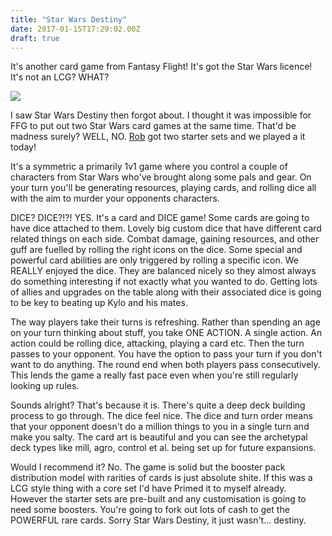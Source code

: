 ```yaml
---
title: "Star Wars Destiny"
date: 2017-01-15T17:29:02.00Z
draft: true
---
```



It's another card game from Fantasy Flight! It's got the Star Wars licence! It's not an LCG? WHAT?
 
![](/content/images/2017/01/star-wars-destiny.png)
 
I saw Star Wars Destiny then forgot about. I thought it was impossible for FFG to put out two Star Wars card games at the same time. That'd be madness surely? WELL, NO. [Rob](https://twitter.com/RobArlow75) got two starter sets and we played a it today!
 
It's a symmetric a primarily 1v1 game where you control a couple of characters from Star Wars who've brought along some pals and gear. On your turn you'll be generating resources, playing cards, and rolling dice all with the aim to murder your opponents characters.
 
DICE? DICE?!?! YES. It's a card and DICE game! Some cards are going to have dice attached to them. Lovely big custom dice that have different card related things on each side. Combat damage, gaining resources, and other guff are fuelled by rolling the right icons on the dice. Some special and powerful card abilities are only triggered by rolling a specific icon. We REALLY enjoyed the dice. They are balanced nicely so they almost always do something interesting if not exactly what you wanted to do. Getting lots of allies and upgrades on the table along with their associated dice is going to be key to beating up Kylo and his mates.
 
The way players take their turns is refreshing. Rather than spending an age on your turn thinking about stuff, you take ONE ACTION. A single action. An action could be rolling dice, attacking, playing a card etc. Then the turn passes to your opponent. You have the option to pass your turn if you don't want to do anything. The round end when both players pass consecutively. This lends the game a really fast pace even when you're still regularly looking up rules.
 
Sounds alright? That's because it is. There's quite a deep deck building process to go through. The dice feel nice. The dice and turn order means that your opponent doesn't do a million things to you in a single turn and make you salty. The card art is beautiful and you can see the archetypal deck types like mill, agro, control et al. being set up for future expansions.
 
Would I recommend it? No. The game is solid but the booster pack distribution model with rarities of cards is just absolute shite. If this was a LCG style thing with a core set I'd have Primed it to myself already. However the starter sets are pre-built and any customisation is going to need some boosters. You're going to fork out lots of cash to get the POWERFUL rare cards. Sorry Star Wars Destiny, it just wasn't... destiny.

